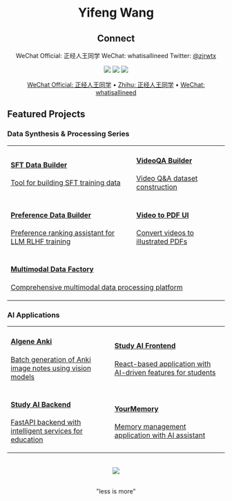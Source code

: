 <div align="center">

# Yifeng Wang


## Connect

 WeChat Official: 正经人王同学
 WeChat: whatisallineed
 Twitter: [@zjrwtx](https://x.com/zjrwtx)


<p>
  <a href="https://x.com/zjrwtx"><img src="https://img.shields.io/badge/Twitter-000000?style=for-the-badge&logo=twitter&logoColor=white"/></a>
  <a href="mailto:3038880699@qq.com"><img src="https://img.shields.io/badge/Email-000000?style=for-the-badge&logo=gmail&logoColor=white"/></a>
  <a href="https://github.com/zjrwtx"><img src="https://img.shields.io/badge/GitHub-000000?style=for-the-badge&logo=github&logoColor=white"/></a>
</p>

<p>
  <a href="https://mp.weixin.qq.com/s/iHMUPWsXQjUfImx-oCu53Q">WeChat Official: 正经人王同学</a> •
  <a href="https://www.zhihu.com/people/30-95-6-63">Zhihu: 正经人王同学</a> •
  <a href="#">WeChat: whatisallineed</a>
</p>

</div>


## Featured Projects

### Data Synthesis & Processing Series

<table>
  <tr>
    <td>
      <a href="https://github.com/zjrwtx/SFT-data-builder">
        <h4>SFT Data Builder</h4>
        <p>Tool for building SFT training data</p>
      </a>
    </td>
    <td>
      <a href="https://github.com/zjrwtx/VideoQA_databuilder">
        <h4>VideoQA Builder</h4>
        <p>Video Q&A dataset construction</p>
      </a>
    </td>
  </tr>
  <tr>
    <td>
      <a href="https://github.com/zjrwtx/preference_databuilder">
        <h4>Preference Data Builder</h4>
        <p>Preference ranking assistant for LLM RLHF training</p>
      </a>
    </td>
    <td>
      <a href="https://github.com/zjrwtx/videotopdf_ui">
        <h4>Video to PDF UI</h4>
        <p>Convert videos to illustrated PDFs</p>
      </a>
    </td>
  </tr>
  <tr>
    <td colspan="2">
      <a href="https://github.com/zjrwtx/Multimodal-data-factory-agent">
        <h4>Multimodal Data Factory</h4>
        <p>Comprehensive multimodal data processing platform</p>
      </a>
    </td>
  </tr>
</table>

### AI Applications

<table>
  <tr>
    <td>
      <a href="https://github.com/zjrwtx/AIgene_anki">
        <h4>AIgene Anki</h4>
        <p>Batch generation of Anki image notes using vision models</p>
      </a>
    </td>
    <td>
      <a href="https://github.com/zjrwtx/jwtdemo">
        <h4>Study AI Frontend</h4>
        <p>React-based application with AI-driven features for students</p>
      </a>
    </td>
  </tr>
  <tr>
    <td>
      <a href="https://github.com/zjrwtx/Pass_the_exam">
        <h4>Study AI Backend</h4>
        <p>FastAPI backend with intelligent services for education</p>
      </a>
    </td>
    <td>
      <a href="https://github.com/zjrwtx/yourmemory_v1">
        <h4>YourMemory</h4>
        <p>Memory management application with AI assistant</p>
      </a>
    </td>
  </tr>
</table>



<br>

<div align="center">
  <img src="https://github-readme-stats.vercel.app/api?username=zjrwtx&show_icons=true&theme=default&hide_border=true&count_private=true"/>
</div>

<br>

<div align="center">
  <p>"less is more"</p>
</div>
